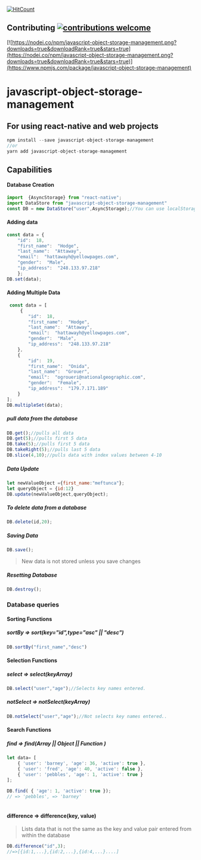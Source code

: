 [![HitCount](http://hits.dwyl.com/senturk/javascript-object-storage-management.svg)](http://hits.dwyl.com/senturk/javascript-object-storage-management)

## Contributing [![contributions welcome](https://img.shields.io/badge/contributions-welcome-brightgreen.svg?style=flat)](https://github.com/meftunca/javascript-object-storage-management/issues)


[![https://nodei.co/npm/javascript-object-storage-management.png?downloads=true&downloadRank=true&stars=true](https://nodei.co/npm/javascript-object-storage-management.png?downloads=true&downloadRank=true&stars=true)](https://www.npmjs.com/package/javascript-object-storage-management)

# javascript-object-storage-management
## For using react-native and web projects 
```js
npm install --save javascript-object-storage-management
//or
yarn add javascript-object-storage-management
```
## Capabilities
#### Database Creation

```js
import  {AsyncStorage} from "react-native";
import DataStore from "javascript-object-storage-management"
const DB = new DataStore("user",AsyncStorage);//You can use localStorage or sessionStorage.
```

#### Adding data

```js
const data = {
	"id":  18,
	"first_name":  "Hodge",
	"last_name":  "Attaway",
	"email":  "hattawayh@yellowpages.com",
	"gender":  "Male",
	"ip_address":  "248.133.97.218"
	};
DB.set(data);	
```
#### Adding Multiple Data

```js
 const data = [
	 {
		"id":  18,
		"first_name":  "Hodge",
		"last_name":  "Attaway",
		"email":  "hattawayh@yellowpages.com",
		"gender":  "Male",
		"ip_address":  "248.133.97.218"
	},
	{
		"id":  19,
		"first_name":  "Onida",
		"last_name":  "Grouer",
		"email":  "ogroueri@nationalgeographic.com",
		"gender":  "Female",
		"ip_address":  "179.7.171.189"
	}
];
DB.multipleSet(data);	
```
##### pull data from the database

```js
DB.get();//pulls all data
DB.get(5);//pulls first 5 data	
DB.take(5);//pulls first 5 data
DB.takeRight(5);//pulls last 5 data
DB.slice(4,10);//pulls data with index values ​​between 4-10    
```

##### Data Update
 
```js
let newValueObject ={first_name:"meftunca"};
let queryObject = {id:12}
DB.update(newValueObject,queryObject);
```

##### To delete data from a database

```js
DB.delete(id,20);
```
##### Saving Data

```js
DB.save();
```
> New data is not stored unless you save changes

##### Resetting Database
```js
DB.destroy();
```

### Database queries

#### Sorting Functions

##### sortBy => sort(key="id",type="asc" || "desc")
```js
DB.sortBy("first_name","desc")
```
 

#### Selection Functions

##### select => select(keyArray)
```js
DB.select("user","age");//Selects key names entered.
```
##### notSelect => notSelect(keyArray)
```js
DB.notSelect("user","age");//Not selects key names entered..
```

#### Search Functions

##### find => find(Array || Object ||  Function )
```js
let data= [
	{ 'user': 'barney', 'age': 36, 'active': true },
	{ 'user': 'fred', 'age': 40, 'active': false },
	{ 'user': 'pebbles', 'age': 1, 'active': true }
];
 
DB.find( { 'age': 1, 'active': true });
// => 'pebbles', => 'barney'
 
```

#### difference => difference(key, value)
> Lists data that is not the same as the key and value pair entered from within the database
```js
DB.difference("id",3);
//=>[{id:1,...},{id:2,...},{id:4,...}....]
```
